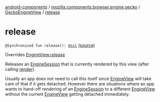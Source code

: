 [android-components](../../index.md) / [mozilla.components.browser.engine.gecko](../index.md) / [GeckoEngineView](index.md) / [release](./release.md)

# release

`@Synchronized fun release(): `[`Unit`](https://kotlinlang.org/api/latest/jvm/stdlib/kotlin/-unit/index.html) [(source)](https://github.com/mozilla-mobile/android-components/blob/master/components/browser/engine-gecko-beta/src/main/java/mozilla/components/browser/engine/gecko/GeckoEngineView.kt#L177)

Overrides [EngineView.release](../../mozilla.components.concept.engine/-engine-view/release.md)

Releases an [EngineSession](../../mozilla.components.concept.engine/-engine-session/index.md) that is currently rendered by this view (after calling [render](../../mozilla.components.concept.engine/-engine-view/render.md)).

Usually an app does not need to call this itself since [EngineView](../../mozilla.components.concept.engine/-engine-view/index.md) will take care of that if it gets detached.
However there are situations where an app wants to hand-off rendering of an [EngineSession](../../mozilla.components.concept.engine/-engine-session/index.md) to a different
[EngineView](../../mozilla.components.concept.engine/-engine-view/index.md) without the current [EngineView](../../mozilla.components.concept.engine/-engine-view/index.md) getting detached immediately.

